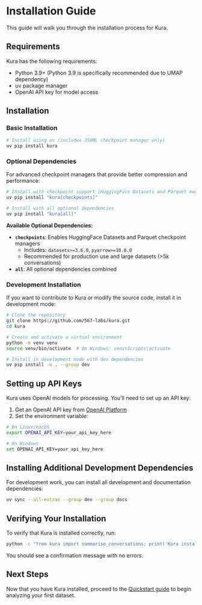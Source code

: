 # Installation Guide

This guide will walk you through the installation process for Kura.

## Requirements

Kura has the following requirements:

- Python 3.9+ (Python 3.9 is specifically recommended due to UMAP dependency)
- uv package manager
- OpenAI API key for model access

## Installation

### Basic Installation

```bash
# Install using uv (includes JSONL checkpoint manager only)
uv pip install kura
```

### Optional Dependencies

For advanced checkpoint managers that provide better compression and performance:

```bash
# Install with checkpoint support (HuggingFace Datasets and Parquet managers)
uv pip install "kura[checkpoints]"

# Install with all optional dependencies
uv pip install "kura[all]"
```

**Available Optional Dependencies:**

- **`checkpoints`**: Enables HuggingFace Datasets and Parquet checkpoint managers
  - Includes: `datasets>=3.6.0`, `pyarrow>=10.0.0`
  - Recommended for production use and large datasets (>5k conversations)
- **`all`**: All optional dependencies combined

### Development Installation

If you want to contribute to Kura or modify the source code, install it in development mode:

```bash
# Clone the repository
git clone https://github.com/567-labs/kura.git
cd kura

# Create and activate a virtual environment
python -m venv venv
source venv/bin/activate  # On Windows: venv\Scripts\activate

# Install in development mode with dev dependencies
uv pip install -e . --group dev
```

## Setting up API Keys

Kura uses OpenAI models for processing. You'll need to set up an API key:

1. Get an OpenAI API key from [OpenAI Platform](https://platform.openai.com/api-keys)
2. Set the environment variable:

```bash
# On Linux/macOS
export OPENAI_API_KEY=your_api_key_here

# On Windows
set OPENAI_API_KEY=your_api_key_here
```

## Installing Additional Development Dependencies

For development work, you can install all development and documentation dependencies:

```bash
uv sync --all-extras --group dev --group docs
```

## Verifying Your Installation

To verify that Kura is installed correctly, run:

```bash
python -c "from kura import summarise_conversations; print('Kura installed successfully')"
```

You should see a confirmation message with no errors.

## Next Steps

Now that you have Kura installed, proceed to the [Quickstart guide](quickstart.md) to begin analyzing your first dataset.
